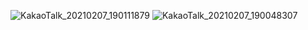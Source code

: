 ![KakaoTalk_20210207_190111879](https://user-images.githubusercontent.com/26676087/107144044-cf9d0480-697b-11eb-88fa-b9f70055a7a8.jpg)
![KakaoTalk_20210207_190048307](https://user-images.githubusercontent.com/26676087/107144049-d592e580-697b-11eb-93b0-9b8e93d4c155.png)
